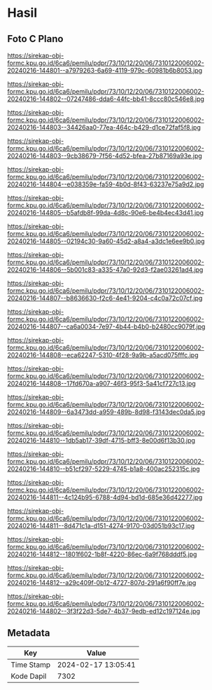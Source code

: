 # Hasil

## Foto C Plano

https://sirekap-obj-formc.kpu.go.id/6ca6/pemilu/pdpr/73/10/12/20/06/7310122006002-20240216-144801--a7979263-6a69-4119-979c-60981b6b8053.jpg

https://sirekap-obj-formc.kpu.go.id/6ca6/pemilu/pdpr/73/10/12/20/06/7310122006002-20240216-144802--07247486-dda6-44fc-bb41-8ccc80c546e8.jpg

https://sirekap-obj-formc.kpu.go.id/6ca6/pemilu/pdpr/73/10/12/20/06/7310122006002-20240216-144803--34426aa0-77ea-464c-b429-d1ce72faf5f8.jpg

https://sirekap-obj-formc.kpu.go.id/6ca6/pemilu/pdpr/73/10/12/20/06/7310122006002-20240216-144803--9cb38679-7f56-4d52-bfea-27b87169a93e.jpg

https://sirekap-obj-formc.kpu.go.id/6ca6/pemilu/pdpr/73/10/12/20/06/7310122006002-20240216-144804--e038359e-fa59-4b0d-8f43-63237e75a9d2.jpg

https://sirekap-obj-formc.kpu.go.id/6ca6/pemilu/pdpr/73/10/12/20/06/7310122006002-20240216-144805--b5afdb8f-99da-4d8c-90e6-be4b4ec43d41.jpg

https://sirekap-obj-formc.kpu.go.id/6ca6/pemilu/pdpr/73/10/12/20/06/7310122006002-20240216-144805--02194c30-9a60-45d2-a8a4-a3dc1e6ee9b0.jpg

https://sirekap-obj-formc.kpu.go.id/6ca6/pemilu/pdpr/73/10/12/20/06/7310122006002-20240216-144806--5b001c83-a335-47a0-92d3-f2ae03261ad4.jpg

https://sirekap-obj-formc.kpu.go.id/6ca6/pemilu/pdpr/73/10/12/20/06/7310122006002-20240216-144807--b8636630-f2c6-4e41-9204-c4c0a72c07cf.jpg

https://sirekap-obj-formc.kpu.go.id/6ca6/pemilu/pdpr/73/10/12/20/06/7310122006002-20240216-144807--ca6a0034-7e97-4b44-b4b0-b2480cc9079f.jpg

https://sirekap-obj-formc.kpu.go.id/6ca6/pemilu/pdpr/73/10/12/20/06/7310122006002-20240216-144808--eca62247-5310-4f28-9a9b-a5acd075fffc.jpg

https://sirekap-obj-formc.kpu.go.id/6ca6/pemilu/pdpr/73/10/12/20/06/7310122006002-20240216-144808--17fd670a-a907-46f3-95f3-5a41cf727c13.jpg

https://sirekap-obj-formc.kpu.go.id/6ca6/pemilu/pdpr/73/10/12/20/06/7310122006002-20240216-144809--6a3473dd-a959-489b-8d98-f3143dec0da5.jpg

https://sirekap-obj-formc.kpu.go.id/6ca6/pemilu/pdpr/73/10/12/20/06/7310122006002-20240216-144810--1db5ab17-39df-4715-bff3-8e00d6f13b30.jpg

https://sirekap-obj-formc.kpu.go.id/6ca6/pemilu/pdpr/73/10/12/20/06/7310122006002-20240216-144810--b51cf297-5229-4745-b1a8-400ac252315c.jpg

https://sirekap-obj-formc.kpu.go.id/6ca6/pemilu/pdpr/73/10/12/20/06/7310122006002-20240216-144811--4c124b95-6788-4d94-bd1d-685e36d42277.jpg

https://sirekap-obj-formc.kpu.go.id/6ca6/pemilu/pdpr/73/10/12/20/06/7310122006002-20240216-144811--8d471c1a-d151-4274-9170-03d051b93c17.jpg

https://sirekap-obj-formc.kpu.go.id/6ca6/pemilu/pdpr/73/10/12/20/06/7310122006002-20240216-144812--1801f602-1b8f-4220-86ec-6a9f768dddf5.jpg

https://sirekap-obj-formc.kpu.go.id/6ca6/pemilu/pdpr/73/10/12/20/06/7310122006002-20240216-144812--a29c409f-0b12-4727-807d-291a6f90ff7e.jpg

https://sirekap-obj-formc.kpu.go.id/6ca6/pemilu/pdpr/73/10/12/20/06/7310122006002-20240216-144802--3f3f22d3-5de7-4b37-9edb-ed12c197124e.jpg


## Metadata

| Key        | Value               |
| ---------- | ------------------- |
| Time Stamp | 2024-02-17 13:05:41 |
| Kode Dapil | 7302                |



